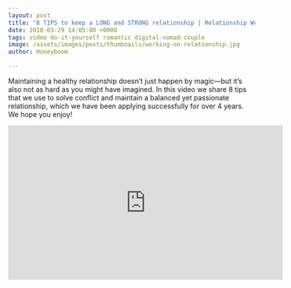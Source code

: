 ```yaml
---
layout: post
title: "8 TIPS to keep a LONG and STRONG relationship | Relationship Work"
date: 2018-03-29 14:05:00 +0000
tags: video do-it-yourself romantic digital-nomad-couple
image: /assets/images/posts/thumbnails/working-on-relationship.jpg
author: Honeyboom

---
```

Maintaining a healthy relationship doesn’t just happen by magic—but it’s also not as hard as you might have imagined. In this video we share 8 tips that we use to solve conflict and maintain a balanced yet passionate relationship, which we have been applying successfully for over 4 years. We hope you enjoy!

<div class="video-container"><iframe width="560" height="315" src="https://www.youtube.com/embed/TPUA-sAn8A4" frameborder="0" allow="autoplay; encrypted-media" allowfullscreen></iframe></div>
